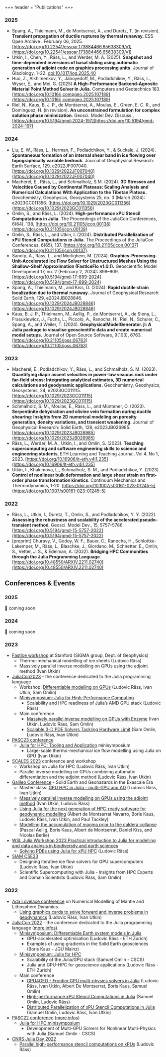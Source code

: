 +++
header = "Publications"
+++

### 2025

- Spang, A., Thielmann, M., de Montserrat, A., and Duretz, T. (in revision). **Transient propagation of ductile ruptures by thermal runaway.** ESS Open Archive . February 06, 2025. [https://doi.org/10.22541/essoar.173884466.65638309/v1](https://doi.org/10.22541/essoar.173884466.65638309/v1)
- Utkin, I., Chen, Y., Räss, L., and Werder, M. A. (2025). **Snapshot and time-dependent inversions of basal sliding using automatic generation of adjoint code on graphics processing units.** Journal of Glaciology, 1–22. [doi:10.1017/jog.2025.40](doi:10.1017/jog.2025.40)
- Huo, Z., Alkhimenkov, Y., Jaboyedoff, M., Podladchikov, Y., Räss, L., Wyser, E., and Mei, G. (2025) **A High-Performance Backend-Agnostic Material Point Method Solver in Julia.** Computers and Geotechnics 183. [https://doi.org/10.1016/j.compgeo.2025.107189](https://doi.org/10.1016/j.compgeo.2025.107189)
- Riel, N., Kaus, B. J. P., de Montserrat, A., Moulas, E., Green, E. C. R., and Dominguez, H. (in revision). **An unconstrained formulation for complex solution phase minimization**. Geosci. Model Dev. Discuss., [https://doi.org/10.5194/gmd-2024-197](https://doi.org/10.5194/gmd-2024-197)

### 2024

- Liu, E. W., Räss, L., Herman, F., Podladchikov, Y., & Suckale, J. (2024). **Spontaneous formation of an internal shear band in ice flowing over topographically variable bedrock.** Journal of Geophysical Research: Earth Surface, 129, e2022JF007040. [https://doi.org/10.1029/2022JF007040](https://doi.org/10.1029/2022JF007040)
- Macherel, E., Räss, L., and Schmalholz, S.M. (2024). **3D Stresses and Velocities Caused by Continental Plateaus: Scaling Analysis and Numerical Calculations With Application to the Tibetan Plateau.** Geochemistry, Geophysics, Geosystems 25, no. 3 (March 2024): e2023GC011356. [https://doi.org/10.1029/2023GC011356](https://doi.org/10.1029/2023GC011356)
- Omlin, S., and Räss, L. (2024). **High-performance xPU Stencil Computations in Julia.** The Proceedings of the JuliaCon Conferences, 6(64), 138, [https://doi.org/10.21105/jcon.00138](https://doi.org/10.21105/jcon.00138)
- Omlin, S., Räss, L., and Utkin, I. (2024). **Distributed Parallelization of xPU Stencil Computations in Julia.** The Proceedings of the JuliaCon Conferences, 6(65), 137. [https://doi.org/10.21105/jcon.00137](https://doi.org/10.21105/jcon.00137).
- Sandip, A., Räss, L., and Morlighem, M. (2024). **Graphics-Processing-Unit-Accelerated Ice Flow Solver for Unstructured Meshes Using the Shallow-Shelf Approximation (FastIceFlo v1.0.1).** Geoscientific Model Development 17, no. 2 (February 2, 2024): 899–909. [https://doi.org/10.5194/gmd-17-899-2024](https://doi.org/10.5194/gmd-17-899-2024)
- Spang, A., Thielmann, M., and Kiss, D. (2024). **Rapid ductile strain localization due to thermal runaway.** Journal of Geophysical Research: Solid Earth, 129, e2024JB028846. [https://doi.org/10.1029/2024JB028846](https://doi.org/10.1029/2024JB028846)
- Kaus, B. J. P., Thielmann, M., Aellig, P., de Montserrat, A., de Siena, L., Frasukiewicz, J., Fuchs, L., Piccolo, A., Ranocha, H., Riel, N., Schuler, C., Spang, A., and Weiler, T. (2024). **GeophysicalModelGenerator. jl: A Julia package to visualise geoscientific data and create numerical model setups.** Journal of Open Source Software, 9(103), 6763. [https://doi.org/10.21105/joss.06763](https://doi.org/10.21105/joss.06763)

### 2023

- Macherel, E., Podladchikov, Y., Räss, L., and Schmalholz, S. M. (2023). **Quantifying diapir ascent velocities in power-law viscous rock under far-field stress: Integrating analytical estimates, 3D numerical calculations and geodynamic applications.** Geochemistry, Geophysics, Geosystems, 24, e2023GC011115. [https://doi.org/10.1029/2023GC011115](https://doi.org/10.1029/2023GC011115)
- Schmalholz, S. M., Moulas, E., Räss, L., and Müntener, O. (2023). **Serpentinite dehydration and olivine vein formation during ductile shearing: Insights from 2D numerical modeling on porosity generation, density variations, and transient weakening.** Journal of Geophysical Research: Solid Earth, 128, e2023JB026985. [https://doi.org/10.1029/2023JB026985](https://doi.org/10.1029/2023JB026985)
- Räss, L., Werder, M. A., Utkin, I., and Omlin, S. (2023). **Teaching supercomputing and software engineering skills to science and engineering students**, ETH Learning and Teaching Journal, Vol 4, No 1, 2023. [https://doi.org/10.16906/lt-eth.v4i1.235](https://doi.org/10.16906/lt-eth.v4i1.235)
- Utkin, I., Khakimova, L., Schmalholz, S. M., and Podladchikov, Y. (2023). **Control of nonlinear bulk deformation and large shear strain on first-order phase transformation kinetics**. Continuum Mechanics and Thermodynamics, 1-20. [https://doi.org/10.1007/s00161-023-01245-5](https://doi.org/10.1007/s00161-023-01245-5)

### 2022

- Räss, L., Utkin, I., Duretz, T., Omlin, S., and Podladchikov, Y. Y. (2022). **Assessing the robustness and scalability of the accelerated pseudo-transient method**, Geosci. Model Dev., 15, 5757–5786. [https://doi.org/10.5194/gmd-15-5757-2022](https://doi.org/10.5194/gmd-15-5757-2022)
- [preprint] Churavy, V., Godoy, W. F., Bauer, C., Ranocha, H., Schlottke-Lakemper, M., Räss, L., Blaschke, J., Giordano, M., Schnetter, E., Omlin, S., Vetter, J. S., & Edelman, A. (2022). **Bridging HPC Communities through the Julia Programming Language**. [https://doi.org/10.48550/ARXIV.2211.02740](https://doi.org/10.48550/ARXIV.2211.02740)

## Conferences & Events

### 2025

:construction: coming soon

### 2024

:construction: coming soon

### 2023
- [FastIce workshop](/posts/fastice-workshop/) at Stanford (SIGMA group, Dept. of Geophysics)
  - Thermo-mechanical modelling of ice sheets (Ludovic Räss)
  - Massively parallel inverse modelling on GPUs using the adjoint method (Ivan Utkin)
- [JuliaCon2023](https://juliacon.org/2023/) - the conference dedicated to the Julia programming language
  - Workshop: [Differentiable modelling on GPUs](https://pretalx.com/juliacon2023/talk/GTKJZL/) (Ludovic Räss, Ivan Utkin, Sam Omlin)
  - [Minisymposium: Julia for High-Performance Computing](hhttps://pretalx.com/juliacon2023/talk/PC8PZ8/)
    - Scalability and HPC readiness of Julia’s AMD GPU stack (Ludovic Räss)
  - Main conference
    - [Massively parallel inverse modelling on GPUs with Enzyme](https://pretalx.com/juliacon2023/talk/YKUD8Q/) (Ivan Utkin, Ludovic Räss, Sam Omlin)
    - [Scalable 3-D PDE Solvers Tackling Hardware Limit](https://pretalx.com/juliacon2023/talk/BLCWQW/) (Sam Omlin, Ludovic Räss, Ivan Utkin)
- [PASC23 conference](https://pasc23.pasc-conference.org)
  - [Julia for HPC: Tooling and Application](https://pasc23.pasc-conference.org/program/minisymposia/) minisymposium
    - Large-scale thermo-mechanical ice flow modelling using Julia on GPU (Ivan Utkin)
- [SCALES 2023](https://model.uni-mainz.de/scales-conference-2023/) conference and workshop
  - Workshop on Julia for HPC (Ludovic Räss, Ivan Utkin)
  - Parallel inverse modelling on GPUs combining automatic differentiation and the adjoint method (Ludovic Räss, Ivan Utkin)
- [Galileo Conference](https://egu-galileo.eu/gc11-solidearth/general-information.html) - Solid Earth and Geohazards in the Exascale Era
  - Master-class: [GPU HPC in Julia - multi-GPU and AD](https://github.com/PTsolvers/Galileo23-MC1-GPU) (Ludovic Räss, Ivan Utkin)
  - [Massively parallel inverse modelling on GPUs using the adjoint method](https://meetingorganizer.copernicus.org/GC11-solidearth/GC11-solidearth-16.html) (Ivan Utkin, Ludovic Räss)
  - [Using Julia for the next generation of HPC-ready software for geodynamic modelling](https://meetingorganizer.copernicus.org/GC11-solidearth/GC11-solidearth-15.html) (Albert de Montserrat Navarro, Boris Kaus, Ludovic Räss, Ivan Utkin, and Paul Tackley)
  - [Modelling the accumulation of magma prior to the caldera collapse](https://meetingorganizer.copernicus.org/GC11-solidearth/GC11-solidearth-39.html) (Pascal Aellig, Boris Kaus, Albert de Montserrat, Daniel Kiss, and Nicolas Berlie)
- [WSL Julia Workshop 2023 Practical introduction to Julia for modelling and data analysis in biodiversity and earth sciences](https://github.com/luraess/WSLJuliaWorkshop2023)
  - [Solving PDEs using Julia for xPU HPC](https://github.com/luraess/WSLJulia2023) (Ludovic Räss)
- [SIAM CSE23](https://www.siam.org/conferences/cm/conference/cse23)
  - Designing iterative ice flow solvers for GPU supercomputers (Ludovic Räss, Ivan Utkin)
  - Scientific Supercomputing with Julia - Insights from HPC Experts and Domain Scientists (Ludovic Räss, Sam Omlin)

### 2022
- [Ada Lovelace conference](https://meetings.copernicus.org/2022AdaLovelaceWorkshop/about/general_information.html) on Numerical Modelling of Mantle and Lithosphere Dynamics.
  - [Using graphics cards to solve forward and inverse problems in geodynamics](https://github.com/PTsolvers/AdaLovelace22-GPU) (Ludovic Räss, Ivan Utkin)
- [JuliaCon 2022](https://juliacon.org/2022/) - the conference dedicated to the Julia programming language ([more infos](/posts/julia-juliacon22)).
  - [Minisymposium: Differentiable Earth system models in Julia](https://live.juliacon.org/talk/UNVUDM)
    - GPU-accelerated optimisation (Ludovic Räss - ETH Zurich)
    - Examples of using gradients in the Solid Earth geosciences (Boris Kaus - JGU Mainz)
  - [Minisymposium: Julia for HPC](https://live.juliacon.org/talk/LUWYRJ)
    - Scalability of the Julia/GPU stack (Samuel Omlin - CSCS)
    - Julia and GPU-HPC for geoscience applications (Ludovic Räss - ETH Zurich)
  - Main conference
    - [GPU4GEO - Frontier GPU multi-physics solvers in Julia](https://live.juliacon.org/talk/7FVVF3) (Ludovic Räss, Ivan Utkin, Albert De Montserrat, Boris Kaus, Samuel Omlin)
    - [High-performance xPU Stencil Computations in Julia](https://live.juliacon.org/talk/AKVUKM) (Samuel Omlin, Ludovic Räss)
    - [Distributed Parallelization of xPU Stencil Computations in Julia](https://live.juliacon.org/talk/RJYBLA) (Samuel Omlin, Ludovic Räss, Ivan Utkin)
- [PASC22 conference](https://pasc22.pasc-conference.org) ([more infos](/posts/julia-hpc-pasc22))
    - [Julia for HPC minisymposium](https://pasc22.pasc-conference.org/program/minisymposia/)
        - Development of Multi-GPU Solvers for Nonlinear Multi-Physics with Julia (Samuel Omlin - CSCS)
- [CNRS Julia Day 2022](https://calcul.math.cnrs.fr/2022-06-journee-julia-calcul.html)
  - [Parallel high-performance stencil computations on xPUs](https://github.com/luraess/julia-day-2022) (Ludovic Räss)
